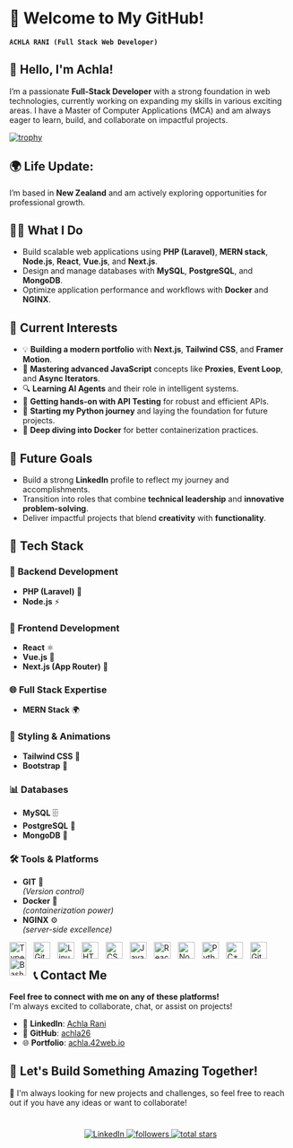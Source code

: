 # 🌟 Welcome to My GitHub!

**`ACHLA RANI (Full Stack Web Developer)`**

## 👋 Hello, I'm Achla!

I’m a passionate **Full-Stack Developer** with a strong foundation in web technologies, currently working on expanding my skills in various exciting areas. I have a Master of Computer Applications (MCA) and am always eager to learn, build, and collaborate on impactful projects.  

[![trophy](https://github-profile-trophy.vercel.app/?username=achla26)](https://github.com/ryo-ma/github-profile-trophy)

## 🌍 Life Update:
 
I’m based in **New Zealand** and am actively exploring opportunities for professional growth.

 
## 👨‍💻 **What I Do**  
- Build scalable web applications using **PHP (Laravel)**, **MERN stack**, **Node.js**, **React**, **Vue.js**, and **Next.js**.  
- Design and manage databases with **MySQL**, **PostgreSQL**, and **MongoDB**.  
- Optimize application performance and workflows with **Docker** and **NGINX**.  

 

## 🌟 **Current Interests**  
  
- 💡 **Building a modern portfolio** with **Next.js**, **Tailwind CSS**, and **Framer Motion**.  
- 🚀 **Mastering advanced JavaScript** concepts like **Proxies**, **Event Loop**, and **Async Iterators**.  
- 🔍 **Learning AI Agents** and their role in intelligent systems.  
- 🔧 **Getting hands-on with API Testing** for robust and efficient APIs.  
- 🐍 **Starting my Python journey** and laying the foundation for future projects.  
- 🐳 **Deep diving into Docker** for better containerization practices.  

 

## 🚀 **Future Goals**  
- Build a strong **LinkedIn** profile to reflect my journey and accomplishments.  
- Transition into roles that combine **technical leadership** and **innovative problem-solving**.  
- Deliver impactful projects that blend **creativity** with **functionality**.  

 


## 💼 **Tech Stack**  

### 🚀 **Backend Development**  
- **PHP (Laravel)** 🔧  
- **Node.js** ⚡  


 

### 🎨 **Frontend Development**  
- **React** ⚛️  
- **Vue.js** 🌱  
- **Next.js (App Router)** 🚀  

 

### 🌐 **Full Stack Expertise**  
- **MERN Stack** 🌍  

 

### 🎨 **Styling & Animations**  
- **Tailwind CSS** 🎨  
- **Bootstrap** 🎨    

 

### 📊 **Databases**  
- **MySQL** 🗄️  
- **PostgreSQL** 🏢  
- **MongoDB** 🌱  

 

### 🛠️ **Tools & Platforms**  
- **GIT** 🐳  
*(Version control)*  
- **Docker** 🐳  
*(containerization power)*  
- **NGINX** ⚙️  
*(server-side excellence)*  

 
<img align="left" alt="TypeScript" width="30px" style="padding-right:10px;" src="https://cdn.jsdelivr.net/gh/devicons/devicon/icons/typescript/typescript-plain.svg" /> 
<img align="left" alt="Git" width="30px" style="padding-right:10px;" src="https://cdn.jsdelivr.net/gh/devicons/devicon/icons/git/git-original.svg" />
<img align="left" alt="Linux" width="30px" style="padding-right:10px;" src="https://cdn.jsdelivr.net/gh/devicons/devicon/icons/linux/linux-original.svg" />
<img align="left" alt="HTML" width="30px" style="padding-right:10px;" src="https://cdn.jsdelivr.net/gh/devicons/devicon/icons/html5/html5-plain.svg" />
<img align="left" alt="CSS" width="30px" style="padding-right:10px;" src="https://cdn.jsdelivr.net/gh/devicons/devicon/icons/css3/css3-plain.svg" />
<img align="left" alt="JavaScript" width="30px" style="padding-right:10px;" src="https://cdn.jsdelivr.net/gh/devicons/devicon/icons/javascript/javascript-plain.svg" />
<img align="left" alt="React" width="30px" style="padding-right:10px;" src="https://cdn.jsdelivr.net/gh/devicons/devicon/icons/react/react-original.svg" />
<img align="left" alt="NodeJS" width="30px" style="padding-right:10px;" src="https://cdn.jsdelivr.net/gh/devicons/devicon/icons/nodejs/nodejs-original.svg" />
<img align="left" alt="Python" width="30px" style="padding-right:10px;" src="https://cdn.jsdelivr.net/gh/devicons/devicon/icons/python/python-plain.svg" />
<img align="left" alt="C++" width="30px" style="padding-right:10px;" src="https://cdn.jsdelivr.net/gh/devicons/devicon/icons/cplusplus/cplusplus-line.svg" />
<img align="left" alt="GitHub" width="30px" style="padding-right:10px;" src="https://cdn.jsdelivr.net/gh/devicons/devicon/icons/github/github-original.svg" />
<img align="left" alt="Bash" width="30px" style="padding-right:10px;" src="https://cdn.jsdelivr.net/gh/devicons/devicon/icons/bash/bash-original.svg" />
<br />

 

## 📞 **Contact Me**  

**Feel free to connect with me on any of these platforms!**  
I'm always excited to collaborate, chat, or assist on projects!
 
- 💼 **LinkedIn**: [Achla Rani](https://www.linkedin.com/in/achla-rani)  
- 🐙 **GitHub**: [achla26](https://github.com/achla26)  
- 🌐 **Portfolio**: [achla.42web.io](https://achla.42web.io/)  

 

## 🌟 **Let's Build Something Amazing Together!**  
🚀 I'm always looking for new projects and challenges, so feel free to reach out if you have any ideas or want to collaborate!

#

<p align="center">
  <a href="https://www.linkedin.com/in/achla-rani">
    <img alt="LinkedIn" title="Connect with me on LinkedIn" src="https://img.shields.io/badge/LinkedIn-Connect%20with%20me-blue?style=for-the-badge&logo=linkedin&logoColor=white"/>
  </a>
  <a href="https://github.com/achla26?tab=followers">
    <img alt="followers" title="Follow me on Github" src="https://custom-icon-badges.demolab.com/github/followers/achla26?color=236ad3&labelColor=1155ba&style=for-the-badge&logo=person-add&label=Follow&logoColor=white"/>
  </a>
  <a href="https://github.com/achla26?tab=repositories&sort=stargazers">
    <img alt="total stars" title="Total stars on GitHub" src="https://custom-icon-badges.demolab.com/github/stars/achla26?color=55960c&style=for-the-badge&labelColor=488207&logo=star"/>
  </a>
</p>

[website]: https://achla.42web.io/
